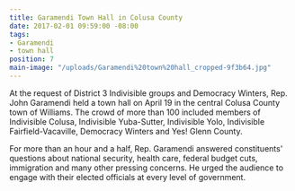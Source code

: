 ```yaml
---
title: Garamendi Town Hall in Colusa County
date: 2017-02-01 09:59:00 -08:00
tags:
- Garamendi
- town hall
position: 7
main-image: "/uploads/Garamendi%20town%20hall_cropped-9f3b64.jpg"
---
```


At the request of District 3 Indivisible groups and Democracy Winters, Rep. John Garamendi held a town hall on April 19 in the central Colusa County town of Williams. The crowd of more than 100 included members of Indivisible Colusa, Indivisible Yuba-Sutter, Indivisible Yolo, Indivisible Fairfield-Vacaville, Democracy Winters and Yes! Glenn County. 

For more than an hour and a half, Rep. Garamendi answered constituents' questions about national security, health care, federal budget cuts, immigration and many other pressing concerns. He urged the audience to engage with their elected officials at every level of government. 